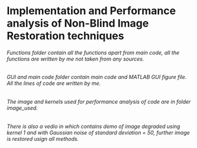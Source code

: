 # Implementation and Performance analysis of Non-Blind Image Restoration techniques
###### Functions folder contain all the functions apart from main code, all the functions are written by me not taken from any sources.
###### GUI and main code folder contain main code and MATLAB GUI figure file. All the lines of code are written by me.
###### The image and kernels used for performance analysis of code are in folder image_used. 
###### There is also a vedio in which contains demo of image degraded using kernel 1 and with Gaussian noise of standard deviation = 50, further image is restored usign all methods. 
